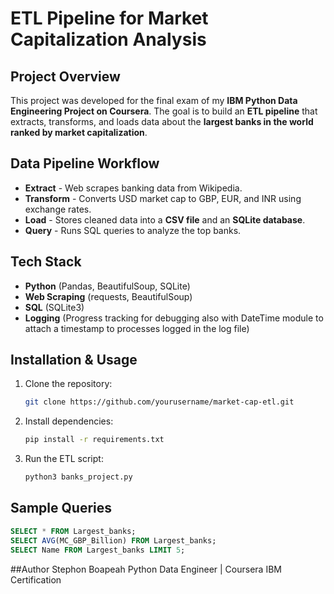 # ETL Pipeline for Market Capitalization Analysis

## Project Overview
This project was developed for the final exam of my **IBM Python Data Engineering Project on Coursera**. The goal is to build an **ETL pipeline** that extracts, transforms, and loads data about the **largest banks in the world ranked by market capitalization**.

## Data Pipeline Workflow
- **Extract** - Web scrapes banking data from Wikipedia.  
- **Transform** - Converts USD market cap to GBP, EUR, and INR using exchange rates.  
- **Load** - Stores cleaned data into a **CSV file** and an **SQLite database**.  
- **Query** - Runs SQL queries to analyze the top banks.

## Tech Stack
- **Python** (Pandas, BeautifulSoup, SQLite)
- **Web Scraping** (requests, BeautifulSoup)
- **SQL** (SQLite3)
- **Logging** (Progress tracking for debugging also with DateTime module to attach a timestamp to processes logged in the log file)

## Installation & Usage
1. Clone the repository:
   ```bash
   git clone https://github.com/yourusername/market-cap-etl.git
   ```
2. Install dependencies:
   ```bash
   pip install -r requirements.txt
   ```
3. Run the ETL script:
   ```bash
   python3 banks_project.py
   ```

## Sample Queries
```sql
SELECT * FROM Largest_banks;
SELECT AVG(MC_GBP_Billion) FROM Largest_banks;
SELECT Name FROM Largest_banks LIMIT 5;
```

##Author
Stephon Boapeah
Python Data Engineer | Coursera IBM Certification
